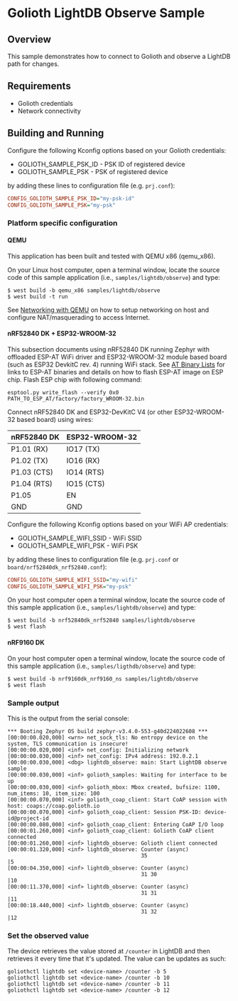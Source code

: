 # Golioth LightDB Observe Sample

## Overview

This sample demonstrates how to connect to Golioth and observe a LightDB
path for changes.

## Requirements

* Golioth credentials
* Network connectivity

## Building and Running

Configure the following Kconfig options based on your Golioth
credentials:

* GOLIOTH_SAMPLE_PSK_ID - PSK ID of registered device
* GOLIOTH_SAMPLE_PSK - PSK of registered device

by adding these lines to configuration file (e.g. `prj.conf`):

```cfg
CONFIG_GOLIOTH_SAMPLE_PSK_ID="my-psk-id"
CONFIG_GOLIOTH_SAMPLE_PSK="my-psk"
```

### Platform specific configuration

#### QEMU

This application has been built and tested with QEMU x86 (qemu_x86).

On your Linux host computer, open a terminal window, locate the source
code of this sample application (i.e., `samples/lightdb/observe`) and
type:

```console
$ west build -b qemu_x86 samples/lightdb/observe
$ west build -t run
```

See [Networking with
QEMU](https://docs.zephyrproject.org/3.3.0/connectivity/networking/qemu_setup.html)
on how to setup networking on host and configure NAT/masquerading to
access Internet.

#### nRF52840 DK + ESP32-WROOM-32

This subsection documents using nRF52840 DK running Zephyr with
offloaded ESP-AT WiFi driver and ESP32-WROOM-32 module based board (such
as ESP32 DevkitC rev. 4) running WiFi stack. See [AT Binary
Lists](https://docs.espressif.com/projects/esp-at/en/latest/AT_Binary_Lists/index.html)
for links to ESP-AT binaries and details on how to flash ESP-AT image on
ESP chip. Flash ESP chip with following command:

```console
esptool.py write_flash --verify 0x0 PATH_TO_ESP_AT/factory/factory_WROOM-32.bin
```

Connect nRF52840 DK and ESP32-DevKitC V4 (or other ESP32-WROOM-32 based
board) using wires:

| nRF52840 DK | ESP32-WROOM-32 |
| ----------- | -------------- |
| P1.01 (RX)  | IO17 (TX)      |
| P1.02 (TX)  | IO16 (RX)      |
| P1.03 (CTS) | IO14 (RTS)     |
| P1.04 (RTS) | IO15 (CTS)     |
| P1.05       | EN             |
| GND         | GND            |

Configure the following Kconfig options based on your WiFi AP
credentials:

* GOLIOTH_SAMPLE_WIFI_SSID - WiFi SSID
* GOLIOTH_SAMPLE_WIFI_PSK - WiFi PSK

by adding these lines to configuration file (e.g. `prj.conf` or
`board/nrf52840dk_nrf52840.conf`):

```cfg
CONFIG_GOLIOTH_SAMPLE_WIFI_SSID="my-wifi"
CONFIG_GOLIOTH_SAMPLE_WIFI_PSK="my-psk"
```

On your host computer open a terminal window, locate the source code of
this sample application (i.e., `samples/lightdb/observe`) and type:

```console
$ west build -b nrf52840dk_nrf52840 samples/lightdb/observe
$ west flash
```

#### nRF9160 DK

On your host computer open a terminal window, locate the source code of
this sample application (i.e., `samples/ligthdb/observe`) and type:

```console
$ west build -b nrf9160dk_nrf9160_ns samples/lightdb/observe
$ west flash
```

### Sample output

This is the output from the serial console:

```console
*** Booting Zephyr OS build zephyr-v3.4.0-553-g40d224022608 ***
[00:00:00.020,000] <wrn> net_sock_tls: No entropy device on the system, TLS communication is insecure!
[00:00:00.020,000] <inf> net_config: Initializing network
[00:00:00.030,000] <inf> net_config: IPv4 address: 192.0.2.1
[00:00:00.030,000] <dbg> lightdb_observe: main: Start LightDB observe sample
[00:00:00.030,000] <inf> golioth_samples: Waiting for interface to be up
[00:00:00.030,000] <inf> golioth_mbox: Mbox created, bufsize: 1100, num_items: 10, item_size: 100
[00:00:00.070,000] <inf> golioth_coap_client: Start CoAP session with host: coaps://coap.golioth.io
[00:00:00.070,000] <inf> golioth_coap_client: Session PSK-ID: device-id@project-id
[00:00:00.080,000] <inf> golioth_coap_client: Entering CoAP I/O loop
[00:00:01.260,000] <inf> golioth_coap_client: Golioth CoAP client connected
[00:00:01.260,000] <inf> lightdb_observe: Golioth client connected
[00:00:01.320,000] <inf> lightdb_observe: Counter (async)
                                          35                                               |5
[00:00:04.350,000] <inf> lightdb_observe: Counter (async)
                                          31 30                                            |10
[00:00:11.370,000] <inf> lightdb_observe: Counter (async)
                                          31 31                                            |11
[00:00:18.440,000] <inf> lightdb_observe: Counter (async)
                                          31 32                                            |12
```

### Set the observed value

The device retrieves the value stored at `/counter` in LightDB and then
retrieves it every time that it's updated. The value can be updates as
such:

```console
goliothctl lightdb set <device-name> /counter -b 5
goliothctl lightdb set <device-name> /counter -b 10
goliothctl lightdb set <device-name> /counter -b 11
goliothctl lightdb set <device-name> /counter -b 12
```
